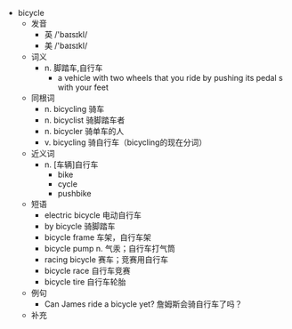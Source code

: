- bicycle
  - 发音
    - 英 /'baɪsɪkl/
    - 美 /'baɪsɪkl/
  - 词义
    - n. 脚踏车,自行车
      - a vehicle with two wheels that you ride by pushing its  pedal s  with your feet
  - 同根词
    - n. bicycling 骑车
    - n. bicyclist 骑脚踏车者
    - n. bicycler 骑单车的人
    - v. bicycling 骑自行车（bicycling的现在分词）
  - 近义词
    - n. [车辆]自行车
      - bike
      - cycle
      - pushbike
  - 短语
    - electric bicycle 电动自行车
    - by bicycle 骑脚踏车
    - bicycle frame 车架，自行车架
    - bicycle pump n. 气汞；自行车打气筒
    - racing bicycle 赛车；竞赛用自行车
    - bicycle race 自行车竞赛
    - bicycle tire 自行车轮胎
  - 例句
    - Can James ride a bicycle yet? 詹姆斯会骑自行车了吗？
  - 补充